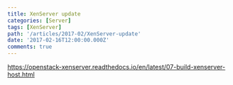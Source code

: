 ```yaml
---
title: XenServer update
categories: [Server]
tags: [XenServer]
path: '/articles/2017-02/XenServer-update'
date: '2017-02-16T12:00:00.000Z'
comments: true
---
```


<https://openstack-xenserver.readthedocs.io/en/latest/07-build-xenserver-host.html>
